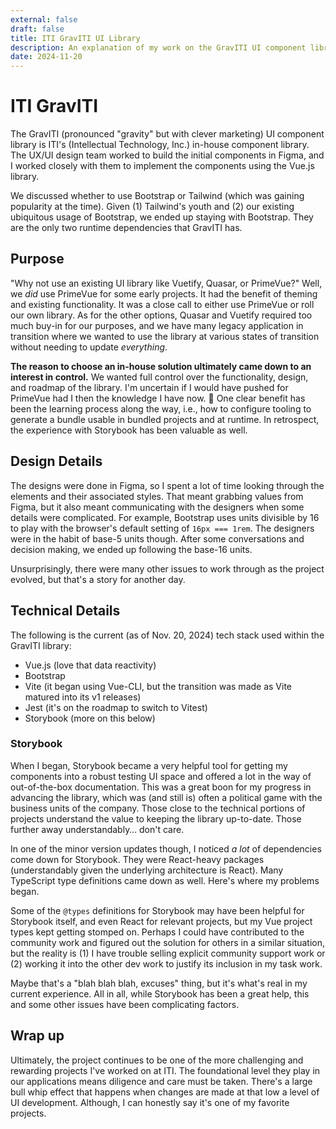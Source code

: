 ```yaml
---
external: false
draft: false
title: ITI GravITI UI Library
description: An explanation of my work on the GravITI UI component library for Intellectual Technology, Inc.
date: 2024-11-20
---
```


# ITI GravITI

The GravITI (pronounced "gravity" but with clever marketing) UI component library is ITI's (Intellectual Technology, Inc.) in-house component library. The UX/UI design team worked to build the initial components in Figma, and I worked closely with them to implement the components using the Vue.js library.

We discussed whether to use Bootstrap or Tailwind (which was gaining popularity at the time). Given (1) Tailwind's youth and (2) our existing ubiquitous usage of Bootstrap, we ended up staying with Bootstrap. They are the only two runtime dependencies that GravITI has.

## Purpose

"Why not use an existing UI library like Vuetify, Quasar, or PrimeVue?" Well, we *did* use PrimeVue for some early projects. It had the benefit of theming and existing functionality. It was a close call to either use PrimeVue or roll our own library. As for the other options, Quasar and Vuetify required too much buy-in for our purposes, and we have many legacy application in transition where we wanted to use the library at various states of transition without needing to update *everything*.

**The reason to choose an in-house solution ultimately came down to an interest in control.** We wanted full control over the functionality, design, and roadmap of the library. I'm uncertain if I would have pushed for PrimeVue had I then the knowledge I have now. 🤔 One clear benefit has been the learning process along the way, i.e., how to configure tooling to generate a bundle usable in bundled projects and at runtime. In retrospect, the experience with Storybook has been valuable as well.

## Design Details

The designs were done in Figma, so I spent a lot of time looking through the elements and their associated styles. That meant grabbing values from Figma, but it also meant communicating with the designers when some details were complicated. For example, Bootstrap uses units divisible by 16 to play with the browser's default setting of `16px === 1rem`. The designers were in the habit of base-5 units though. After some conversations and decision making, we ended up following the base-16 units. 

Unsurprisingly, there were many other issues to work through as the project evolved, but that's a story for another day.

## Technical Details

The following is the current (as of Nov. 20, 2024) tech stack used within the GravITI library:

- Vue.js (love that data reactivity)
- Bootstrap
- Vite (it began using Vue-CLI, but the transition was made as Vite matured into its v1 releases)
- Jest (it's on the roadmap to switch to Vitest)
- Storybook (more on this below)

### Storybook

When I began, Storybook became a very helpful tool for getting my components into a robust testing UI space and offered a lot in the way of out-of-the-box documentation. This was a great boon for my progress in advancing the library, which was (and still is) often a political game with the business units of the company. Those close to the technical portions of projects understand the value to keeping the library up-to-date. Those further away understandably… don't care.

In one of the minor version updates though, I noticed *a lot* of dependencies come down for Storybook. They were React-heavy packages (understandably given the underlying architecture is React). Many TypeScript type definitions came down as well. Here's where my problems began.

Some of the `@types` definitions for Storybook may have been helpful for Storybook itself, and even React for relevant projects, but my Vue project types kept getting stomped on. Perhaps I could have contributed to the community work and figured out the solution for others in a similar situation, but the reality is (1) I have trouble selling explicit community support work or (2) working it into the other dev work to justify its inclusion in my task work.

Maybe that's a "blah blah blah, excuses" thing, but it's what's real in my current experience. All in all, while Storybook has been a great help, this and some other issues have been complicating factors.

## Wrap up

Ultimately, the project continues to be one of the more challenging and rewarding projects I've worked on at ITI. The foundational level they play in our applications means diligence and care must be taken. There's a large bull whip effect that happens when changes are made at that low a level of UI development. Although, I can honestly say it's one of my favorite projects.
